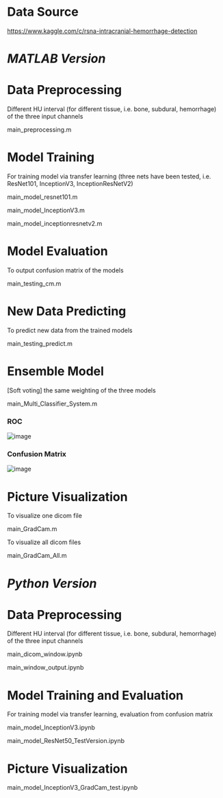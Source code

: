 # Data Source

https://www.kaggle.com/c/rsna-intracranial-hemorrhage-detection

# *MATLAB Version*

# Data Preprocessing

Different HU interval (for different tissue, i.e. bone, subdural, hemorrhage) of the three input channels

main_preprocessing.m

# Model Training

For training model via transfer learning (three nets have been tested, i.e. ResNet101, InceptionV3, InceptionResNetV2)

main_model_resnet101.m

main_model_InceptionV3.m

main_model_inceptionresnetv2.m

# Model Evaluation

To output confusion matrix of the models

main_testing_cm.m

# New Data Predicting

To predict new data from the trained models

main_testing_predict.m

# Ensemble Model

[Soft voting] the same weighting of the three models

main_Multi_Classifier_System.m

### ROC

![image](https://github.com/ycy1997alex/Intracranial-Hemorrhage-Detection/blob/main/MATLAB/Output/MCS_Testing_ROC.png) 

### Confusion Matrix

![image](https://github.com/ycy1997alex/Intracranial-Hemorrhage-Detection/blob/main/MATLAB/Output/MCS_Testing_ConfusionMatrix.png) 

# Picture Visualization

To visualize one dicom file

main_GradCam.m

To visualize all dicom files

main_GradCam_All.m

# *Python Version*

# Data Preprocessing

Different HU interval (for different tissue, i.e. bone, subdural, hemorrhage) of the three input channels

main_dicom_window.ipynb

main_window_output.ipynb

# Model Training and Evaluation

For training model via transfer learning, evaluation from confusion matrix

main_model_InceptionV3.ipynb

main_model_ResNet50_TestVersion.ipynb

# Picture Visualization

main_model_InceptionV3_GradCam_test.ipynb
